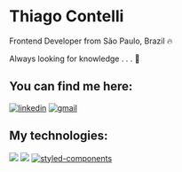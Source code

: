 # Thiago Contelli

Frontend Developer from São Paulo, Brazil 🔥

Always looking for knowledge . . . 🧠

## You can find me here:

<div>
  <a href="https://https://www.linkedin.com/in/thiagocontelli/"><img src="https://img.shields.io/static/v1?label=&message=linkedin&color=%234285F4&style=for-the-badge&logo=linkedin&logoColor=white" alt="linkedin"></a>
  <a href="mailto:thiagocontellid@gmail.com"><img src="https://img.shields.io/static/v1?label=&message=gmail&color=%23BB001B&style=for-the-badge&logo=gmail&logoColor=white" alt="gmail"></a>
</div>

## My technologies:

<div>
  <img src="https://img.shields.io/badge/React-20232A?style=for-the-badge&logo=react&logoColor=61DAFB">
  <img src="https://img.shields.io/badge/TypeScript-007ACC?style=for-the-badge&logo=typescript&logoColor=white">
  <a href="https://"><img src="https://img.shields.io/static/v1?label=&message=styled-components&color=%23F0F0F0&style=for-the-badge&logo=styled-components" alt="styled-components"></a>
</div>